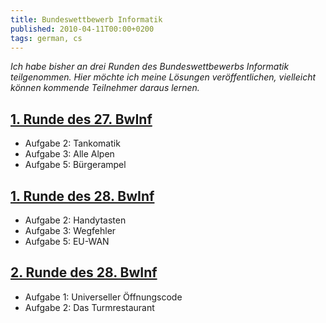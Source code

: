 ```yaml
---
title: Bundeswettbewerb Informatik
published: 2010-04-11T00:00+0200
tags: german, cs
---
```


*Ich habe bisher an drei Runden des Bundeswettbewerbs Informatik teilgenommen. Hier möchte ich meine Lösungen veröffentlichen, vielleicht können kommende Teilnehmer daraus lernen.*

## [1. Runde des 27. BwInf](/files/bwinf27-1.pdf)

- Aufgabe 2: Tankomatik
- Aufgabe 3: Alle Alpen
- Aufgabe 5: Bürgerampel

## [1. Runde des 28. BwInf](/files/bwinf28-1.pdf)

- Aufgabe 2: Handytasten
- Aufgabe 3: Wegfehler
- Aufgabe 5: EU-WAN

## [2. Runde des 28. BwInf](/files/bwinf28-2.pdf)

- Aufgabe 1: Universeller Öffnungscode
- Aufgabe 2: Das Turmrestaurant
